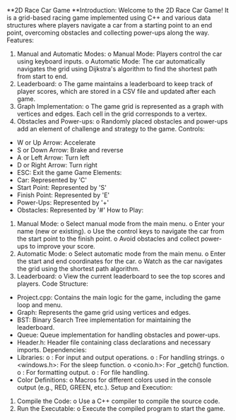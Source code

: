 **2D Race Car Game
**Introduction:
Welcome to the 2D Race Car Game! It is a grid-based racing game implemented using C++ and various data structures where players navigate a car from a starting point to an end point, overcoming obstacles and collecting power-ups along the way.
Features:
1. Manual and Automatic Modes:
o Manual Mode: Players control the car using keyboard inputs.
o Automatic Mode: The car automatically navigates the grid using Dijkstra's algorithm to find the shortest path from start to end.
2. Leaderboard:
o The game maintains a leaderboard to keep track of player scores, which are stored in a CSV file and updated after each game.
3. Graph Implementation:
o The game grid is represented as a graph with vertices and edges. Each cell in the grid corresponds to a vertex.
4. Obstacles and Power-ups:
o Randomly placed obstacles and power-ups add an element of challenge and strategy to the game.
Controls:
* W or Up Arrow: Accelerate
* S or Down Arrow: Brake and reverse
* A or Left Arrow: Turn left
* D or Right Arrow: Turn right
* ESC: Exit the game
Game Elements:
* Car: Represented by 'C'
* Start Point: Represented by 'S'
* Finish Point: Represented by 'E'
* Power-Ups: Represented by '+'
* Obstacles: Represented by '#'
How to Play:
1. Manual Mode:
o Select manual mode from the main menu.
o Enter your name (new or existing).
o Use the control keys to navigate the car from the start point to the finish point.
o Avoid obstacles and collect power-ups to improve your score.
2. Automatic Mode:
o Select automatic mode from the main menu.
o Enter the start and end coordinates for the car.
o Watch as the car navigates the grid using the shortest path algorithm.
3. Leaderboard:
o View the current leaderboard to see the top scores and players.
Code Structure:
* Project.cpp: Contains the main logic for the game, including the game loop and menu.
* Graph: Represents the game grid using vertices and edges.
* BST: Binary Search Tree implementation for maintaining the leaderboard.
* Queue: Queue implementation for handling obstacles and power-ups.
* Header.h: Header file containing class declarations and necessary imports.
Dependencies:
* Libraries:
o <iostream>: For input and output operations.
o <string>: For handling strings.
o <windows.h>: For the sleep function.
o <conio.h>: For _getch() function.
o <iomanip>: For formatting output.
o <fstream>: For file handling.
* Color Definitions:
o Macros for different colors used in the console output (e.g., RED, GREEN, etc.).
Setup and Execution:
1. Compile the Code:
o Use a C++ compiler to compile the source code.
2. Run the Executable:
o Execute the compiled program to start the game.


